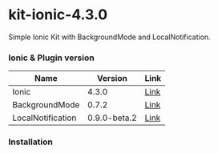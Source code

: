 # kit-ionic-4.3.0

Simple Ionic Kit with BackgroundMode and LocalNotification.

### Ionic & Plugin version

Name | Version | Link
------------ | ------------- | -------------
Ionic | 4.3.0 | [Link](https://www.npmjs.com/package/ionic/v/4.3.0) | 
BackgroundMode | 0.7.2 | [Link](https://github.com/katzer/cordova-plugin-background-mode/) |
LocalNotification | 0.9.0-beta.2 | [Link](https://github.com/katzer/cordova-plugin-local-notifications) |

### Installation

